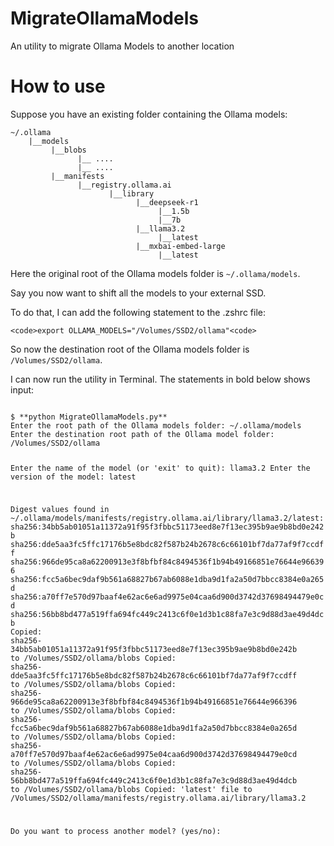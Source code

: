 # MigrateOllamaModels
An utility to migrate Ollama Models to another location

# How to use 

Suppose you have an existing folder containing the Ollama models:

```
~/.ollama
    |__models
         |__blobs
               |__ ....
               |__ ....
         |__manifests
               |__registry.ollama.ai
                      |__library
                            |__deepseek-r1
                                 |__1.5b
                                 |__7b
                            |__llama3.2
                                 |__latest
                            |__mxbai-embed-large
                                 |__latest
```

Here the original root of the Ollama models folder is `~/.ollama/models`. 

Say you now want to shift all the models to your external SSD. 

To do that, I can add the following statement to the .zshrc file:

```
<code>export OLLAMA_MODELS="/Volumes/SSD2/ollama"<code>
```

So now the destination root of the Ollama models folder is `/Volumes/SSD2/ollama`.

I can now run the utility in Terminal. The statements in bold below shows input:    

<code>
$ **python MigrateOllamaModels.py**
Enter the root path of the Ollama models folder: ~/.ollama/models
Enter the destination root path of the Ollama model folder: /Volumes/SSD2/ollama

Enter the name of the model (or 'exit' to quit): llama3.2
Enter the version of the model: latest

Digest values found in ~/.ollama/models/manifests/registry.ollama.ai/library/llama3.2/latest:
  sha256:34bb5ab01051a11372a91f95f3fbbc51173eed8e7f13ec395b9ae9b8bd0e242b
  sha256:dde5aa3fc5ffc17176b5e8bdc82f587b24b2678c6c66101bf7da77af9f7ccdff
  sha256:966de95ca8a62200913e3f8bfbf84c8494536f1b94b49166851e76644e966396
  sha256:fcc5a6bec9daf9b561a68827b67ab6088e1dba9d1fa2a50d7bbcc8384e0a265d
  sha256:a70ff7e570d97baaf4e62ac6e6ad9975e04caa6d900d3742d37698494479e0cd
  sha256:56bb8bd477a519ffa694fc449c2413c6f0e1d3b1c88fa7e3c9d88d3ae49d4dcb
Copied: sha256-34bb5ab01051a11372a91f95f3fbbc51173eed8e7f13ec395b9ae9b8bd0e242b to /Volumes/SSD2/ollama/blobs
Copied: sha256-dde5aa3fc5ffc17176b5e8bdc82f587b24b2678c6c66101bf7da77af9f7ccdff to /Volumes/SSD2/ollama/blobs
Copied: sha256-966de95ca8a62200913e3f8bfbf84c8494536f1b94b49166851e76644e966396 to /Volumes/SSD2/ollama/blobs
Copied: sha256-fcc5a6bec9daf9b561a68827b67ab6088e1dba9d1fa2a50d7bbcc8384e0a265d to /Volumes/SSD2/ollama/blobs
Copied: sha256-a70ff7e570d97baaf4e62ac6e6ad9975e04caa6d900d3742d37698494479e0cd to /Volumes/SSD2/ollama/blobs
Copied: sha256-56bb8bd477a519ffa694fc449c2413c6f0e1d3b1c88fa7e3c9d88d3ae49d4dcb to /Volumes/SSD2/ollama/blobs
Copied: 'latest' file to /Volumes/SSD2/ollama/manifests/registry.ollama.ai/library/llama3.2

Do you want to process another model? (yes/no):
</code>

